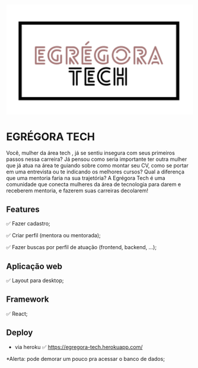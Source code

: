 ![descricao](public/images/egregora-logo.png) 

# EGRÉGORA TECH
Você, mulher da área tech , já se sentiu insegura com seus primeiros passos nessa carreira? Já pensou como seria importante ter outra mulher que já atua na área te guiando sobre como montar seu CV, como se portar em uma entrevista ou te indicando os melhores cursos? Qual a diferença que uma mentoria faria na sua trajetória? A Egrégora Tech é uma comunidade que conecta mulheres da área de tecnologia para darem e receberem mentoria, e fazerem suas carreiras decolarem! 

## Features
✅  Fazer cadastro; 

✅  Criar perfil (mentora ou mentorada);

✅  Fazer buscas por perfil de atuação  (frontend, backend, ...);

## Aplicação web
✅  Layout para desktop;

## Framework

✅  React;

## Deploy

- via heroku
✅  https://egregora-tech.herokuapp.com/

*Alerta: pode demorar um pouco pra acessar o banco de dados;
